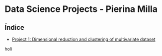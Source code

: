 # Data Science Projects - Pierina Milla

## Índice

- [Project 1: Dimensional reduction and clustering of multivariate dataset](01-DimentionalReduction-Clustering/README.md)

holi

